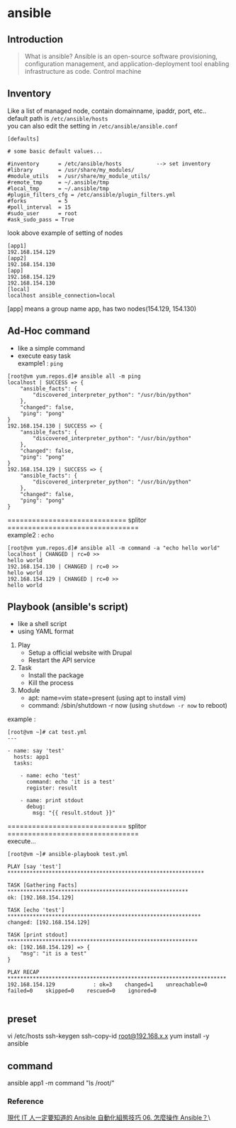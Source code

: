 # ansible

## Introduction
> What is ansible? 
Ansible is an open-source software provisioning, configuration management, and application-deployment tool enabling infrastructure as code.
Control machine
## Inventory
Like a list of managed node, contain domainname, ipaddr, port, etc.. \
default path is `/etc/ansible/hosts` \
you can also edit the setting in `/etc/ansible/ansible.conf`
```
[defaults]

# some basic default values...

#inventory      = /etc/ansible/hosts           --> set inventory
#library        = /usr/share/my_modules/
#module_utils   = /usr/share/my_module_utils/
#remote_tmp     = ~/.ansible/tmp
#local_tmp      = ~/.ansible/tmp
#plugin_filters_cfg = /etc/ansible/plugin_filters.yml
#forks          = 5
#poll_interval  = 15
#sudo_user      = root
#ask_sudo_pass = True

```
look above example of setting of nodes
```
[app1]
192.168.154.129
[app2]
192.168.154.130
[app]
192.168.154.129
192.168.154.130
[local]
localhost ansible_connection=local

```
[app] means a group name app, has two nodes(154.129, 154.130)
## Ad-Hoc command
- like a simple command
- execute easy task \
example1 : `ping` 
```
[root@vm yum.repos.d]# ansible all -m ping
localhost | SUCCESS => {
    "ansible_facts": {
        "discovered_interpreter_python": "/usr/bin/python"
    },
    "changed": false,
    "ping": "pong"
}
192.168.154.130 | SUCCESS => {
    "ansible_facts": {
        "discovered_interpreter_python": "/usr/bin/python"
    },
    "changed": false,
    "ping": "pong"
}
192.168.154.129 | SUCCESS => {
    "ansible_facts": {
        "discovered_interpreter_python": "/usr/bin/python"
    },
    "changed": false,
    "ping": "pong"
}

```
============================= splitor ================================\
example2 : `echo`
```
[root@vm yum.repos.d]# ansible all -m command -a "echo hello world"
localhost | CHANGED | rc=0 >>
hello world
192.168.154.130 | CHANGED | rc=0 >>
hello world
192.168.154.129 | CHANGED | rc=0 >>
hello world
```

## Playbook (ansible's script)
- like a shell script
- using YAML format
1. Play
    * Setup a official website with Drupal
    * Restart the API service 
2. Task
    * Install the package
    * Kill the process  
3. Module
    * apt: name=vim state=present (using apt to install vim)
    * command: /sbin/shutdown -r now (using `shutdown -r now` to reboot)

example :
```
[root@vm ~]# cat test.yml
---

- name: say 'test'
  hosts: app1
  tasks:

    - name: echo 'test'
      command: echo 'it is a test'
      register: result

    - name: print stdout
      debug:
        msg: "{{ result.stdout }}"

```
============================= splitor ================================\
execute...
```
[root@vm ~]# ansible-playbook test.yml

PLAY [say 'test'] **************************************************************

TASK [Gathering Facts] *********************************************************
ok: [192.168.154.129]

TASK [echo 'test'] *************************************************************
changed: [192.168.154.129]

TASK [print stdout] ************************************************************
ok: [192.168.154.129] => {
    "msg": "it is a test"
}

PLAY RECAP *********************************************************************
192.168.154.129            : ok=3    changed=1    unreachable=0    failed=0    skipped=0    rescued=0    ignored=0


```
## preset
vi /etc/hosts
ssh-keygen
ssh-copy-id root@192.168.x.x
yum install -y ansible

## command 
ansible app1 -m command "ls /root/"

### Reference
[現代 IT 人一定要知道的 Ansible 自動化組態技巧 06. 怎麼操作 Ansible？](https://chusiang.gitbooks.io/automate-with-ansible/content/06.how-to-use-the-ansible.html)\
